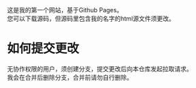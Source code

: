 这是我的第一个网站，基于Github Pages。  
您可以下载源码，但源码里包含我的名字的html源文件须更改。

# 如何提交更改
无协作权限的用户，须创建分支，提交更改后向本仓库发起拉取请求。  
我会在合并后删除分支，合并前请勿自行删除。
